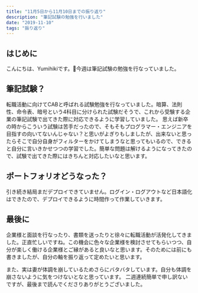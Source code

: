 ```yaml
---
title: "11月5日から11月10日までの振り返り"
description: "筆記試験の勉強を行いました"
date: "2019-11-10"
tags: "振り返り"
---
```


## はじめに

こんにちは、Yumihikiです。今週は筆記試験の勉強を行なっていました。

## 筆記試験？

転職活動に向けてCABと呼ばれる試験勉強を行なっていました。暗算、法則性、命令表、暗号という4科目に分けられた試験だそうで、これから受験する企業の筆記試験で出てきた際に対応できるように学習していました。
思えば新卒の時からこういう試験は苦手だったので、そもそもプログラマー・エンジニアを目指すの向いてないんじゃない？と思いがよぎりもしましたが、出来ないと思ったらそこで自分自身がフィルターをかけてしまうなと思ってもいるので、できると自分に言いきかせつつの学習でした。簡単な問題は解けるようになってきたので、試験で出てきた際にはきちんと対応したいなと思います。

## ポートフォリオどうなった？

引き続き結局まだデプロイできていません。ログイン・ログアウトなど日本語化はできたので、デプロイできるように時間作って作業していきます。

## 最後に

企業様と面談を行なったり、書類を送ったりと徐々に転職活動が活発化してきました。正直忙しいですね。この機会に色々な企業様を検討させてもらいつつ、自分が楽しく働ける企業様とご縁があると良いなと思います。そのためには前にも書きましたが、自分の軸を振り返って定めたいと思います。

また、実は妻が体調を崩しているためさらにバタバタしています。自分も体調を崩さないように気をつけないとなと思っています。
二週連続簡単で申し訳ないですが、最後まで読んでくださりありがとうございました。
